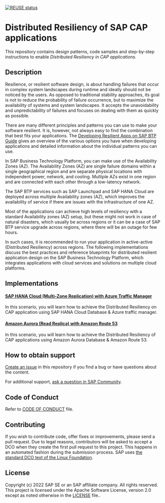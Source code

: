 [![REUSE status](https://api.reuse.software/badge/github.com/SAP-samples/cap-distributed-resiliency)](https://api.reuse.software/info/github.com/SAP-samples/cap-distributed-resiliency)

# Distributed Resiliency of SAP CAP applications
This repository contains design patterns, code samples and step-by-step instructions to enable *Distributed Resiliency in CAP applications*. 
## Description
Resilience, or resilient software design, is about handling failures that occur in complex system landscapes during runtime and ideally should not be noticed by the users. As opposed to traditional stability approaches, its goal is not to reduce the probability of failure occurrence, but to maximize the availability of systems and system landscapes. It accepts the unavoidability and unpredictability of failures and focuses on dealing with them as quickly as possible.

There are many different principles and patterns you can use to make your software resilient. It is, however, not always easy to find the combination that best fits your applications. The [Developing Resilient Apps on SAP BTP Guide](https://help.sap.com/viewer/eadaa45871804b4a974be865f627e791/Cloud/en-US/d1fe5fd8ecfb46c193221ebb991af3d7.html) gives an overview of the various options you have when developing applications and detailed information about the individual patterns you can use.


In SAP Business Technology Platform, you can make use of the Availability Zones (AZ). The Availability Zones (AZ) are single failure domains within a single geographical region and are separate physical locations with independent power, network, and cooling. Multiple AZs exist in one region and are connected with each other through a low-latency network.

The SAP BTP services such as SAP Launchpad and SAP HANA Cloud are deployed across multiple Availability zones (AZ), which improves the availability of service if there are issues with the infrastructure of one AZ. 

Most of the applications can achieve high levels of resiliency with a standard Availability zones (AZ) setup, but these might not work in case of natural disasters, which usually be across regions or it can be a case of SAP BTP service upgrade across regions, where there will be an outage for few hours. 

In such cases, it is recommended to run your application in active-active (Distributed Resiliency) across regions. The following implementations discuss the best practices and reference blueprints for distributed resilient application design on the SAP Business Technology Platform, which integrates applications with cloud services and solutions on multiple cloud platforms.

## Implementations

#### [SAP HANA Cloud (Multi-Zone Replication) with Azure Traffic Manager](https://github.com/SAP-samples/cap-distributed-resiliency/tree/SAP-HANA-Cloud)

In this scenario, you will learn how to achieve the Distributed Resiliency on CAP application using SAP HANA Cloud Database & Azure traffic manager.

#### [Amazon Aurora (Read Replica) with Amazon Route 53](https://github.com/SAP-samples/cap-distributed-resiliency/tree/Amazon-Aurora)

In this scenario, you will learn how to achieve the Distributed Resiliency of CAP applications using Amazon Aurora Database & Amazon Route 53.

## How to obtain support
[Create an issue](https://github.com/SAP-samples/cap-distributed-resiliency/issues) in this repository if you find a bug or have questions about the content.
 
For additional support, [ask a question in SAP Community](https://answers.sap.com/questions/ask.html).
## Code of Conduct
Refer to [CODE OF CONDUCT](CODE_OF_CONDUCT.md) file.

## Contributing
If you wish to contribute code, offer fixes or improvements, please send a pull request. Due to legal reasons, contributors will be asked to accept a DCO when they create the first pull request to this project. This happens in an automated fashion during the submission process. SAP uses [the standard DCO text of the Linux Foundation](https://developercertificate.org/).

## License
Copyright (c) 2022 SAP SE or an SAP affiliate company. All rights reserved. This project is licensed under the Apache Software License, version 2.0 except as noted otherwise in the [LICENSE](LICENSE) file..